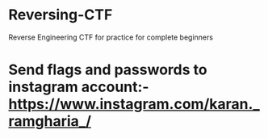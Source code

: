 # Reversing-CTF
Reverse Engineering CTF for practice for complete beginners
# Send flags and passwords to instagram account:- https://www.instagram.com/karan._ramgharia_/
